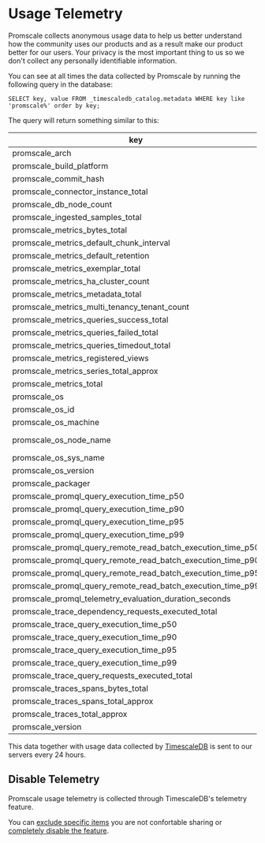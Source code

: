 # Usage Telemetry

Promscale collects anonymous usage data to help us better understand how the
community uses our products and as a result make our product better for our
users. Your privacy is the most important thing to us so we don't collect any 
personally identifiable information.

You can see at all times the data collected by Promscale by running the following
query in the database:

`SELECT key, value FROM _timescaledb_catalog.metadata WHERE key like 'promscale%' order by key;`

The query will return something similar to this:

|                             key                             |    value     |
|-------------------------------------------------------------|--------------|
| promscale_arch                                              | amd64        |
| promscale_build_platform                                    |              |
| promscale_commit_hash                                       |              |
| promscale_connector_instance_total                          | 1            |
| promscale_db_node_count                                     | 0            |
| promscale_ingested_samples_total                            | 0            |
| promscale_metrics_bytes_total                               | 0            |
| promscale_metrics_default_chunk_interval                    | 08:00:00     |
| promscale_metrics_default_retention                         | 90 days      |
| promscale_metrics_exemplar_total                            | 0            |
| promscale_metrics_ha_cluster_count                          | 0            |
| promscale_metrics_metadata_total                            | 0            |
| promscale_metrics_multi_tenancy_tenant_count                | 0            |
| promscale_metrics_queries_success_total                     | 0            |
| promscale_metrics_queries_failed_total                      | 0            |
| promscale_metrics_queries_timedout_total                    | 0            |
| promscale_metrics_registered_views                          | 0            |
| promscale_metrics_series_total_approx                       | 0            |
| promscale_metrics_total                                     | 0            |
| promscale_os                                                | linux        |
| promscale_os_id                                             | ubuntu       |
| promscale_os_machine                                        | x86_64       |
| promscale_os_node_name                                      | ubuntu-focal |
| promscale_os_sys_name                                       | Linux        |
| promscale_os_version                                        | 20.04        |
| promscale_packager                                          | unknown      |
| promscale_promql_query_execution_time_p50                   | 0.0000       |
| promscale_promql_query_execution_time_p90                   | 0.0000       |
| promscale_promql_query_execution_time_p95                   | 0.0000       |
| promscale_promql_query_execution_time_p99                   | 0.0000       |
| promscale_promql_query_remote_read_batch_execution_time_p50 | 0.0000       |
| promscale_promql_query_remote_read_batch_execution_time_p90 | 0.0000       |
| promscale_promql_query_remote_read_batch_execution_time_p95 | 0.0000       |
| promscale_promql_query_remote_read_batch_execution_time_p99 | 0.0000       |
| promscale_promql_telemetry_evaluation_duration_seconds      | 1.027        |
| promscale_trace_dependency_requests_executed_total          | 0            |
| promscale_trace_query_execution_time_p50                    | 0.0000       |
| promscale_trace_query_execution_time_p90                    | 0.0000       |
| promscale_trace_query_execution_time_p95                    | 0.0000       |
| promscale_trace_query_execution_time_p99                    | 0.0000       |
| promscale_trace_query_requests_executed_total               | 0            |
| promscale_traces_spans_bytes_total                          | 65536        |
| promscale_traces_spans_total_approx                         | 0            |
| promscale_traces_total_approx                               | 0            |
| promscale_version                                           | 0.8.0        |


This data together with usage data collected by
[TimescaleDB](https://docs.timescale.com/timescaledb/latest/how-to-guides/configuration/telemetry/) 
is sent to our servers every 24 hours.

## Disable Telemetry

Promscale usage telemetry is collected through TimescaleDB's telemetry feature.

You can [exclude specific items](https://docs.timescale.com/timescaledb/latest/how-to-guides/configuration/telemetry/#change-what-is-included-the-telemetry-report) you are not confortable sharing
 or [completely disable the feature](https://docs.timescale.com/timescaledb/latest/how-to-guides/configuration/telemetry/#disable-telemetry).
